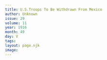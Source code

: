 ```yaml
---
title: U.S.Troops To Be Withdrawn From Mexico
author: Unknown
issue: 29
volume: 11
year: 1916
month: 49
day: V
tags:
layout: page.njk
image:
---
```

